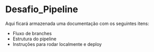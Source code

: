 # Desafio_Pipeline

Aqui ficará armazenada uma documentação com os seguintes itens:
 - Fluxo de branches
 - Estrutura do pipeline
 - Instruções para rodar localmente e deploy
